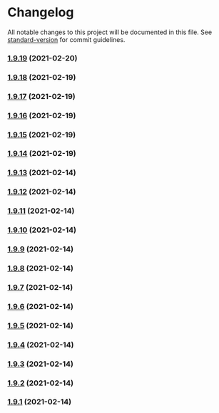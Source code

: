 # Changelog

All notable changes to this project will be documented in this file. See [standard-version](https://github.com/conventional-changelog/standard-version) for commit guidelines.

### [1.9.19](https://github.com/yegobox/flipper-plugins/compare/v1.8.23...v1.9.19) (2021-02-20)

### [1.9.18](https://github.com/yegobox/flipper-plugins/compare/v1.8.22...v1.9.18) (2021-02-19)

### [1.9.17](https://github.com/yegobox/flipper-plugins/compare/v1.8.21...v1.9.17) (2021-02-19)

### [1.9.16](https://github.com/yegobox/flipper-plugins/compare/v1.8.20...v1.9.16) (2021-02-19)

### [1.9.15](https://github.com/yegobox/flipper-plugins/compare/v1.8.19...v1.9.15) (2021-02-19)

### [1.9.14](https://github.com/yegobox/flipper-plugins/compare/v1.8.18...v1.9.14) (2021-02-19)

### [1.9.13](https://github.com/yegobox/flipper-plugins/compare/v1.7.16...v1.9.13) (2021-02-14)

### [1.9.12](https://github.com/yegobox/flipper-plugins/compare/v1.7.15...v1.9.12) (2021-02-14)

### [1.9.11](https://github.com/yegobox/flipper-plugins/compare/v1.7.14...v1.9.11) (2021-02-14)

### [1.9.10](https://github.com/yegobox/flipper-plugins/compare/v1.7.13...v1.9.10) (2021-02-14)

### [1.9.9](https://github.com/yegobox/flipper-plugins/compare/v1.7.12...v1.9.9) (2021-02-14)

### [1.9.8](https://github.com/yegobox/flipper-plugins/compare/v1.7.11...v1.9.8) (2021-02-14)

### [1.9.7](https://github.com/yegobox/flipper-plugins/compare/v1.7.10...v1.9.7) (2021-02-14)

### [1.9.6](https://github.com/yegobox/flipper-plugins/compare/v1.7.7...v1.9.6) (2021-02-14)

### [1.9.5](https://github.com/yegobox/flipper-plugins/compare/v1.9.4...v1.9.5) (2021-02-14)

### [1.9.4](https://github.com/yegobox/flipper-plugins/compare/v1.9.3...v1.9.4) (2021-02-14)

### [1.9.3](https://github.com/yegobox/flipper-plugins/compare/v1.9.2...v1.9.3) (2021-02-14)

### [1.9.2](https://github.com/yegobox/flipper-plugins/compare/v1.9.1...v1.9.2) (2021-02-14)

### [1.9.1](https://github.com/yegobox/flipper-plugins/compare/v1.7.4...v1.9.1) (2021-02-14)
